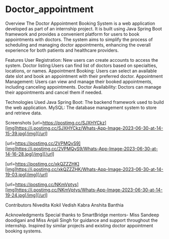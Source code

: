 # Doctor_appointment


Overview
The Doctor Appointment Booking System is a web application developed as part of an internship project. It is built using Java Spring Boot framework and provides a convenient platform for users to book appointments with doctors. The system aims to simplify the process of scheduling and managing doctor appointments, enhancing the overall experience for both patients and healthcare providers.

Features
User Registration: New users can create accounts to access the system.
Doctor listing:Users can find list of doctors based on specialties, locations, or names.
Appointment Booking: Users can select an available date slot and book an appointment with their preferred doctor.
Appointment Management: Users can view and manage their booked appointments, including canceling appointments.
Doctor Availability: Doctors can manage their appointments and cancel them if needed.

Technologies Used
Java Spring Boot: The backend framework used to build the web application.
MySQL: The database management system to store and retrieve data.

Screenshots
[url=https://postimg.cc/SJXHYCkz][img]https://i.postimg.cc/SJXHYCkz/Whats-App-Image-2023-06-30-at-14-15-39.jpg[/img][/url]

[url=https://postimg.cc/2VPMQyS9][img]https://i.postimg.cc/2VPMQyS9/Whats-App-Image-2023-06-30-at-14-16-28.jpg[/img][/url]

[url=https://postimg.cc/xkQZZZHK][img]https://i.postimg.cc/xkQZZZHK/Whats-App-Image-2023-06-30-at-14-19-03.jpg[/img][/url]

[url=https://postimg.cc/NKmVptys][img]https://i.postimg.cc/NKmVptys/Whats-App-Image-2023-06-30-at-14-19-24.jpg[/img][/url]


Contributors
Nivedita Kokil
Vedish Kabra
Anshita Banthia

Acknowledgments
Special thanks to SmartBridge mentors- Miss Sandeep doodigani and Miss Anjali Singh for guidance and support throughout the internship.
Inspired by similar projects and existing doctor appointment booking systems.
